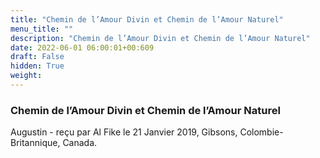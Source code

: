 ```yaml
---
title: "Chemin de l’Amour Divin et Chemin de l’Amour Naturel"
menu_title: ""
description: "Chemin de l’Amour Divin et Chemin de l’Amour Naturel"
date: 2022-06-01 06:00:01+00:609
draft: False
hidden: True
weight:
---
```

### Chemin de l’Amour Divin et Chemin de l’Amour Naturel

Augustin - reçu par Al Fike le 21 Janvier 2019, Gibsons, Colombie-Britannique, Canada.



